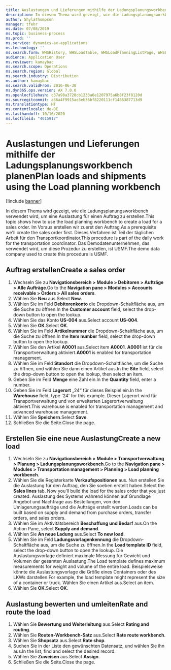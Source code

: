 ```yaml
---
title: Auslastungen und Lieferungen mithilfe der Ladungsplanungsworkbench planen
description: In diesem Thema wird gezeigt, wie die Ladungsplanungsworkbench verwendet wird, um eine Auslastung für einen Auftrag zu erstellen.
author: ShylaThompson
manager: tfehr
ms.date: 07/08/2019
ms.topic: business-process
ms.prod: ''
ms.service: dynamics-ax-applications
ms.technology: ''
ms.search.form: WHSHistory, WHSLoadTable, WHSLoadPlanningListPage, WHSLoadPlanningWorkbench
audience: Application User
ms.reviewer: kamaybac
ms.search.scope: Operations
ms.search.region: Global
ms.search.industry: Distribution
ms.author: kamaybac
ms.search.validFrom: 2016-06-30
ms.dyn365.ops.version: AX 7.0.0
ms.openlocfilehash: c37a98a3728cb1233a6e1207975a6b8f23f8120d
ms.sourcegitcommit: a36a4f9915ae3eb36bf8220111cf1486387713d9
ms.translationtype: HT
ms.contentlocale: de-DE
ms.lasthandoff: 10/16/2020
ms.locfileid: "4015917"
---
```

# <a name="plan-loads-and-shipments-using-the-load-planning-workbench"></a><span data-ttu-id="f01a6-103">Auslastungen und Lieferungen mithilfe der Ladungsplanungsworkbench planen</span><span class="sxs-lookup"><span data-stu-id="f01a6-103">Plan loads and shipments using the Load planning workbench</span></span>

[!include [banner](../../includes/banner.md)]

<span data-ttu-id="f01a6-104">In diesem Thema wird gezeigt, wie die Ladungsplanungsworkbench verwendet wird, um eine Auslastung für einen Auftrag zu erstellen.</span><span class="sxs-lookup"><span data-stu-id="f01a6-104">This topic shows how to use the load planning workbench to create a load for a sales order.</span></span> <span data-ttu-id="f01a6-105">Im Voraus erstellen wir zuerst den Auftrag.</span><span class="sxs-lookup"><span data-stu-id="f01a6-105">As a prerequisite we'll create the sales order first.</span></span> <span data-ttu-id="f01a6-106">Dieses Verfahren ist Teil der täglichen Arbeit für den Transportkoordinator.</span><span class="sxs-lookup"><span data-stu-id="f01a6-106">This procedure is part of the daily work for the transportation coordinator.</span></span> <span data-ttu-id="f01a6-107">Das Demodatenunternehmen, das verwendet wird, um diese Prozedur zu erstellen, ist USMF.</span><span class="sxs-lookup"><span data-stu-id="f01a6-107">The demo data company used to create this procedure is USMF.</span></span>


## <a name="create-a-sales-order"></a><span data-ttu-id="f01a6-108">Auftrag erstellen</span><span class="sxs-lookup"><span data-stu-id="f01a6-108">Create a sales order</span></span>
1. <span data-ttu-id="f01a6-109">Wechseln Sie zu **Navigationsbereich > Module > Debitoren > Aufträge > Alle Aufträge**.</span><span class="sxs-lookup"><span data-stu-id="f01a6-109">Go to the **Navigation pane > Modules > Accounts receivable > Orders > All sales orders**.</span></span>
2. <span data-ttu-id="f01a6-110">Wählen Sie **Neu** aus.</span><span class="sxs-lookup"><span data-stu-id="f01a6-110">Select **New**.</span></span>
3. <span data-ttu-id="f01a6-111">Wählen Sie im Feld **Debitorenkonto** die Dropdown-Schaltfläche aus, um die Suche zu öffnen.</span><span class="sxs-lookup"><span data-stu-id="f01a6-111">In the **Customer account** field, select the drop-down button to open the lookup.</span></span>
4. <span data-ttu-id="f01a6-112">Wählen Sie das Konto **US-004** aus.</span><span class="sxs-lookup"><span data-stu-id="f01a6-112">Select account **US-004**.</span></span>
5. <span data-ttu-id="f01a6-113">Wählen Sie **OK**.</span><span class="sxs-lookup"><span data-stu-id="f01a6-113">Select **OK**.</span></span>
6. <span data-ttu-id="f01a6-114">Wählen Sie im Feld **Artikelnummer** die Dropdown-Schaltfläche aus, um die Suche zu öffnen.</span><span class="sxs-lookup"><span data-stu-id="f01a6-114">In the **Item number** field, select the drop-down button to open the lookup.</span></span>
7. <span data-ttu-id="f01a6-115">Wählen Sie den Artikel **A0001** aus.</span><span class="sxs-lookup"><span data-stu-id="f01a6-115">Select item **A0001**.</span></span> <span data-ttu-id="f01a6-116">**A0001** ist für die Transportverwaltung aktiviert.</span><span class="sxs-lookup"><span data-stu-id="f01a6-116">**A0001** is enabled for transportation management.</span></span>  
8. <span data-ttu-id="f01a6-117">Wählen Sie im Feld **Standort** die Dropdown-Schaltfläche, um die Suche zu öffnen, und wählen Sie dann einen Artikel aus.</span><span class="sxs-lookup"><span data-stu-id="f01a6-117">In the **Site** field, select the drop-down button to open the lookup, then select an item.</span></span>
9. <span data-ttu-id="f01a6-118">Geben Sie im Feld **Menge** eine Zahl ein.</span><span class="sxs-lookup"><span data-stu-id="f01a6-118">In the **Quantity** field, enter a number.</span></span>
10. <span data-ttu-id="f01a6-119">Geben Sie im Feld **Lagerort** „24“ für dieses Beispiel ein.</span><span class="sxs-lookup"><span data-stu-id="f01a6-119">In the **Warehouse** field, type '24' for this example.</span></span> <span data-ttu-id="f01a6-120">Dieser Lagerort wird für Transportverwaltung und von erweiterten Lagerortverwaltung aktiviert.</span><span class="sxs-lookup"><span data-stu-id="f01a6-120">This warehouse is enabled for transportation management and advanced warehouse management.</span></span>  
11. <span data-ttu-id="f01a6-121">Wählen Sie **Speichern**.</span><span class="sxs-lookup"><span data-stu-id="f01a6-121">Select **Save**.</span></span>
12. <span data-ttu-id="f01a6-122">Schließen Sie die Seite.</span><span class="sxs-lookup"><span data-stu-id="f01a6-122">Close the page.</span></span>

## <a name="create-a-new-load"></a><span data-ttu-id="f01a6-123">Erstellen Sie eine neue Auslastung</span><span class="sxs-lookup"><span data-stu-id="f01a6-123">Create a new load</span></span>
1. <span data-ttu-id="f01a6-124">Wechseln Sie zu **Navigationsbereich > Module > Transportverwaltung > Planung > Ladungsplanungsworkbench**.</span><span class="sxs-lookup"><span data-stu-id="f01a6-124">Go to the **Navigation pane > Modules > Transportation management > Planning > Load planning workbench**.</span></span>
2. <span data-ttu-id="f01a6-125">Wählen Sie die Registerkarte **Verkaufspositionen** aus. Nun erstellen Sie die Auslastung für den Auftrag, den Sie soeben erstellt haben.</span><span class="sxs-lookup"><span data-stu-id="f01a6-125">Select the **Sales lines** tab. Now you'll build the load for the sales order that you just created.</span></span> <span data-ttu-id="f01a6-126">Auslastung des Systems während können auf Grundlage Angebot und Nachfrage aus Bestellungen, von den Umlagerungsaufträge und die Aufträge erstellt werden.</span><span class="sxs-lookup"><span data-stu-id="f01a6-126">Loads can be built based on supply and demand from purchase orders, transfer orders, and sales orders.</span></span>  
3. <span data-ttu-id="f01a6-127">Wählen Sie im Aktivitätsbereich **Beschaffung und Bedarf** aus.</span><span class="sxs-lookup"><span data-stu-id="f01a6-127">On the Action Pane, select **Supply and demand**.</span></span>
4. <span data-ttu-id="f01a6-128">Wählen Sie **An neue Ladung** aus.</span><span class="sxs-lookup"><span data-stu-id="f01a6-128">Select **To new load**.</span></span>
5. <span data-ttu-id="f01a6-129">Wählen Sie im Feld **Ladungsvorlagenkennung** die Dropdown-Schaltfläche aus, um die Suche zu öffnen.</span><span class="sxs-lookup"><span data-stu-id="f01a6-129">In the **Load template ID** field, select the drop-down button to open the lookup.</span></span> <span data-ttu-id="f01a6-130">Die Auslastungsvorlage definiert maximale Messung für Gewicht und Volumen der gesamten Auslastung.</span><span class="sxs-lookup"><span data-stu-id="f01a6-130">The Load template defines maximum measurements for weight and volume of the entire load.</span></span> <span data-ttu-id="f01a6-131">Beispielsweise könnte die Auslastungsvorlage die Größe eines Containers oder des LKWs darstellen.</span><span class="sxs-lookup"><span data-stu-id="f01a6-131">For example, the load template might represent the size of a container or truck.</span></span> <span data-ttu-id="f01a6-132">Wählen Sie einen Artikel aus.</span><span class="sxs-lookup"><span data-stu-id="f01a6-132">Select an item.</span></span>
6. <span data-ttu-id="f01a6-133">Wählen Sie **OK**.</span><span class="sxs-lookup"><span data-stu-id="f01a6-133">Select **OK**.</span></span>

## <a name="rate-and-route-the-load"></a><span data-ttu-id="f01a6-134">Auslastung bewerten und umleiten</span><span class="sxs-lookup"><span data-stu-id="f01a6-134">Rate and route the load</span></span>
1. <span data-ttu-id="f01a6-135">Wählen Sie **Bewertung und Weiterleitung** aus.</span><span class="sxs-lookup"><span data-stu-id="f01a6-135">Select **Rating and routing**.</span></span>
2. <span data-ttu-id="f01a6-136">Wählen Sie **Routen-Workbench-Satz** aus.</span><span class="sxs-lookup"><span data-stu-id="f01a6-136">Select **Rate route workbench**.</span></span>
3. <span data-ttu-id="f01a6-137">Wählen Sie **Shopsatz** aus.</span><span class="sxs-lookup"><span data-stu-id="f01a6-137">Select **Rate shop**.</span></span>
4. <span data-ttu-id="f01a6-138">Suchen Sie in der Liste den gewünschten Datensatz, und wählen Sie ihn aus.</span><span class="sxs-lookup"><span data-stu-id="f01a6-138">In the list, find and select the desired record.</span></span>
5. <span data-ttu-id="f01a6-139">Wählen Sie **Zuweisen** aus.</span><span class="sxs-lookup"><span data-stu-id="f01a6-139">Select **Assign**.</span></span>
6. <span data-ttu-id="f01a6-140">Schließen Sie die Seite.</span><span class="sxs-lookup"><span data-stu-id="f01a6-140">Close the page.</span></span>

